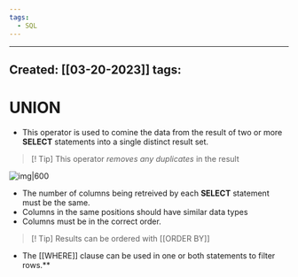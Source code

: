 ```yaml
---
tags:
  - SQL
---
```


---
Created: [[03-20-2023]]
tags: 
---
# UNION
- This operator is used to comine the data from the result of two or more **SELECT** statements into a single distinct result set.
> [! Tip] This operator *removes any duplicates* in the result

![img|600](https://www.simplilearn.com/ice9/free_resources_article_thumb/Union_illustration-SQL_Union.PNG)

- The number of columns being retreived by each **SELECT** statement must be the same.
- Columns in the same positions should have similar data types
- Columns must be in the correct order.

> [! Tip] Results can be ordered with [[ORDER BY]]

- The [[WHERE]] clause can be used in one or both statements to filter rows.**